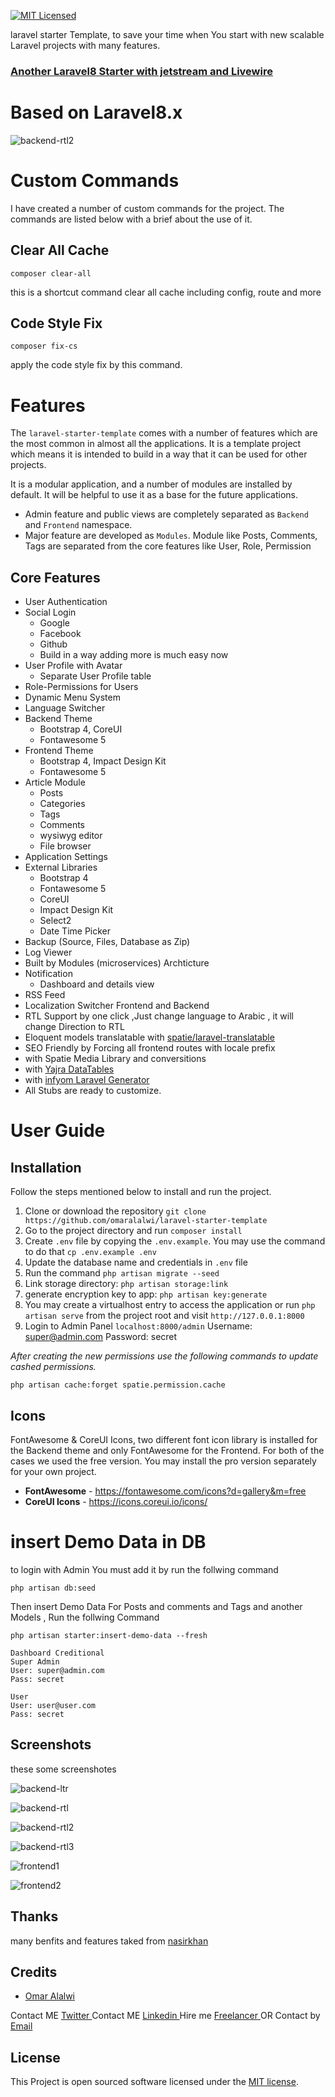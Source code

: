 [![MIT Licensed](https://img.shields.io/badge/license-MIT-brightgreen.svg?style=flat-square)](LICENSE.md)

laravel starter Template, to save your time when You start with new scalable Laravel projects with many features.

### [ Another Laravel8 Starter with jetstream and Livewire ](https://github.com/omaralalwi/modern_laravel_starter)

# Based on Laravel8.x

![backend-rtl2](https://amoori-web-app-resources.s3-ap-southeast-1.amazonaws.com/laravel-starter-template-screenshots/backend-rtl2.png)

# Custom Commands

I have created a number of custom commands for the project. The commands are listed below with a brief about the use of it.

## Clear All Cache

`composer clear-all`

this is a shortcut command clear all cache including config, route and more

## Code Style Fix

`composer fix-cs`

apply the code style fix by this command.


# Features

The `laravel-starter-template` comes with a number of features which are the most common in almost all the applications. It is a template project which means it is intended to build in a way that it can be used for other projects.

It is a modular application, and a number of modules are installed by default. It will be helpful to use it as a base for the future applications.

* Admin feature and public views are completely separated as `Backend` and `Frontend` namespace.
* Major feature are developed as `Modules`. Module like Posts, Comments, Tags are separated from the core features like User, Role, Permission

## Core Features

* User Authentication
* Social Login
  * Google
  * Facebook
  * Github
  * Build in a way adding more is much easy now
* User Profile with Avatar
  * Separate User Profile table
* Role-Permissions for Users
* Dynamic Menu System
* Language Switcher
* Backend Theme
  * Bootstrap 4, CoreUI
  * Fontawesome 5
* Frontend Theme
  * Bootstrap 4, Impact Design Kit
  * Fontawesome 5
* Article Module
  * Posts
  * Categories
  * Tags
  * Comments
  * wysiwyg editor
  * File browser
* Application Settings
* External Libraries
  * Bootstrap 4
  * Fontawesome 5
  * CoreUI
  * Impact Design Kit
  * Select2
  * Date Time Picker
* Backup (Source, Files, Database as Zip)
* Log Viewer
* Built by Modules (microservices) Archticture
* Notification
  * Dashboard and details view
* RSS Feed
* Localization Switcher Frontend and Backend
* RTL Support by one click ,Just change language to Arabic , it will change Direction to RTL
* Eloquent models translatable with [spatie/laravel-translatable](https://github.com/spatie/laravel-translatable)
* SEO Friendly by Forcing all frontend routes with locale prefix
* with Spatie Media Library and conversitions
* with [Yajra DataTables](https://github.com/yajra/laravel-datatables)
* with [infyom Laravel Generator](https://github.com/InfyOmLabs/laravel-generator)
* All Stubs are ready to customize.


# User Guide

## Installation

Follow the steps mentioned below to install and run the project.

1. Clone or download the repository `git clone https://github.com/omaralalwi/laravel-starter-template`
2. Go to the project directory and run `composer install`
3. Create `.env` file by copying the `.env.example`. You may use the command to do that `cp .env.example .env`
4. Update the database name and credentials in `.env` file
5. Run the command `php artisan migrate --seed`
6. Link storage directory: `php artisan storage:link`
7. generate encryption key to app: `php artisan key:generate`
8. You may create a virtualhost entry to access the application or run `php artisan serve` from the project root and visit `http://127.0.0.1:8000`
9. Login to Admin Panel `localhost:8000/admin` Username: super@admin.com Password: secret


*After creating the new permissions use the following commands to update cashed permissions.*

`php artisan cache:forget spatie.permission.cache` 

## Icons
FontAwesome & CoreUI Icons, two different font icon library is installed for the Backend theme and only FontAwesome for the Frontend. For both of the cases we used the free version. You may install the pro version separately for your own project.

* **FontAwesome** - https://fontawesome.com/icons?d=gallery&m=free
* **CoreUI Icons** - https://icons.coreui.io/icons/

# insert Demo Data in DB

to login with Admin You must add it by run the follwing command
```
php artisan db:seed
```

Then insert Demo Data For Posts and comments and Tags and another Models , Run the follwing Command

```
php artisan starter:insert-demo-data --fresh

```

```
Dashboard Creditional 
Super Admin
User: super@admin.com
Pass: secret

User
User: user@user.com
Pass: secret

```

## Screenshots

these some screenshotes 

![backend-ltr](https://amoori-web-app-resources.s3-ap-southeast-1.amazonaws.com/laravel-starter-template-screenshots/backend-ltr.png)

![backend-rtl](https://amoori-web-app-resources.s3-ap-southeast-1.amazonaws.com/laravel-starter-template-screenshots/backend-rtl.png)

![backend-rtl2](https://amoori-web-app-resources.s3-ap-southeast-1.amazonaws.com/laravel-starter-template-screenshots/backend-rtl2.png)

![backend-rtl3](https://amoori-web-app-resources.s3-ap-southeast-1.amazonaws.com/laravel-starter-template-screenshots/backend-rtl3.png)

![frontend1](https://amoori-web-app-resources.s3-ap-southeast-1.amazonaws.com/laravel-starter-template-screenshots/frontend1.png)

![frontend2](https://amoori-web-app-resources.s3-ap-southeast-1.amazonaws.com/laravel-starter-template-screenshots/frontend2.png)

## Thanks
many benfits and features taked from [ nasirkhan ](https://github.com/nasirkhan/laravel-starter)

## Credits

- [Omar Alalwi](https://github.com/omaralalwi)

Contact ME  [ Twitter ](https://twitter.com/omaralalwi2013)
Contact ME  [ Linkedin ](https://www.linkedin.com/in/omaralalwi)
Hire me  [ Freelancer ](https://www.freelancer.com/u/omaralwi2010)
OR Contact by [ Email ](mailto:Contact@omaralalwi.info)

## License

This  Project is open sourced software licensed under the [MIT license](https://opensource.org/licenses/MIT).